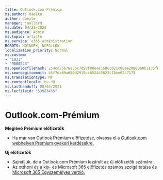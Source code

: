 ```yaml
---
title: Outlook.com-Prémium
ms.author: daeite
author: daeite
manager: joallard
ms.date: 04/21/2020
ms.audience: Admin
ms.topic: article
ms.service: o365-administration
ROBOTS: NOINDEX, NOFOLLOW
localization_priority: Normal
ms.custom:
- "1831"
- "9000243"
ms.openlocfilehash: 254cd25b76a5bc7d58f08eee5686c021c88ee28880b0b1135fba8e2119355721
ms.sourcegitcommit: b5f7da89a650d2915dc652449623c78be6247175
ms.translationtype: MT
ms.contentlocale: hu-HU
ms.lasthandoff: 08/05/2021
ms.locfileid: "53983455"
---
```

# <a name="outlookcom-premium"></a>Outlook.com-Prémium

**Meglévő Prémium előfizetők**

- Ha már van Outlook Prémium előfizetése, olvassa el a [Outlook.com webhelyen Prémium gyakori kérdésekre.](https://support.office.com/article/cd5f03f6-1407-456a-9410-f8f24804746b?wt.mc_id=Office_Outlook_com_Alchemy)

**Új előfizetők**

- Sajnáljuk, de a Outlook.com Prémium lezárult az új előfizetők számára.
- Az otthoni [és a kis-](https://support.office.com/article/78c6089c-7faf-44f5-82e2-efa9ebb921d2?wt.mc_id=Office_Outlook_com_Alchemy) és Microsoft 365 előfizetés számos szolgáltatása és [Microsoft 365 Egyszemélyes verzió.](https://go.microsoft.com/fwlink/?linkid=2017122)